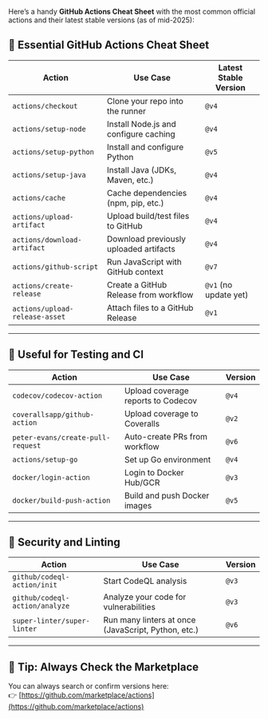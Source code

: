 Here’s a handy **GitHub Actions Cheat Sheet** with the most common official actions and their latest stable versions (as of mid-2025):

## 🧰 Essential GitHub Actions Cheat Sheet

|Action|Use Case|Latest Stable Version|
|---|---|---|
|`actions/checkout`|Clone your repo into the runner|`@v4`|
|`actions/setup-node`|Install Node.js and configure caching|`@v4`|
|`actions/setup-python`|Install and configure Python|`@v5`|
|`actions/setup-java`|Install Java (JDKs, Maven, etc.)|`@v4`|
|`actions/cache`|Cache dependencies (npm, pip, etc.)|`@v4`|
|`actions/upload-artifact`|Upload build/test files to GitHub|`@v4`|
|`actions/download-artifact`|Download previously uploaded artifacts|`@v4`|
|`actions/github-script`|Run JavaScript with GitHub context|`@v7`|
|`actions/create-release`|Create a GitHub Release from workflow|`@v1` (no update yet)|
|`actions/upload-release-asset`|Attach files to a GitHub Release|`@v1`|

---

## 🧪 Useful for Testing and CI

|Action|Use Case|Version|
|---|---|---|
|`codecov/codecov-action`|Upload coverage reports to Codecov|`@v4`|
|`coverallsapp/github-action`|Upload coverage to Coveralls|`@v2`|
|`peter-evans/create-pull-request`|Auto-create PRs from workflow|`@v6`|
|`actions/setup-go`|Set up Go environment|`@v4`|
|`docker/login-action`|Login to Docker Hub/GCR|`@v3`|
|`docker/build-push-action`|Build and push Docker images|`@v5`|

---

## 🔐 Security and Linting

|Action|Use Case|Version|
|---|---|---|
|`github/codeql-action/init`|Start CodeQL analysis|`@v3`|
|`github/codeql-action/analyze`|Analyze your code for vulnerabilities|`@v3`|
|`super-linter/super-linter`|Run many linters at once (JavaScript, Python, etc.)|`@v6`|

---

## 📌 Tip: Always Check the Marketplace

You can always search or confirm versions here:  
👉 [https://github.com/marketplace/actions](https://github.com/marketplace/actions)